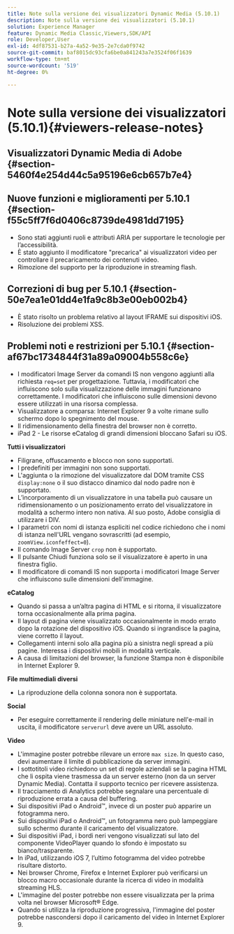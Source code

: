 ```yaml
---
title: Note sulla versione dei visualizzatori Dynamic Media (5.10.1)
description: Note sulla versione dei visualizzatori (5.10.1)
solution: Experience Manager
feature: Dynamic Media Classic,Viewers,SDK/API
role: Developer,User
exl-id: 4df87531-b27a-4a52-9e35-2e7cda0f9742
source-git-commit: baf8015dc93cfa6be0a841243a7e3524f06f1639
workflow-type: tm+mt
source-wordcount: '519'
ht-degree: 0%

---
```


# Note sulla versione dei visualizzatori (5.10.1){#viewers-release-notes}

## Visualizzatori Dynamic Media di Adobe {#section-5460f4e254d44c5a95196e6cb657b7e4}

## Nuove funzioni e miglioramenti per 5.10.1 {#section-f55c5ff7f6d0406c8739de4981dd7195}

* Sono stati aggiunti ruoli e attributi ARIA per supportare le tecnologie per l’accessibilità.
* È stato aggiunto il modificatore &quot;precarica&quot; ai visualizzatori video per controllare il precaricamento dei contenuti video.
* Rimozione del supporto per la riproduzione in streaming flash.

## Correzioni di bug per 5.10.1 {#section-50e7ea1e01dd4e1fa9c8b3e00eb002b4}

* È stato risolto un problema relativo al layout IFRAME sui dispositivi iOS.
* Risoluzione dei problemi XSS.

## Problemi noti e restrizioni per 5.10.1 {#section-af67bc1734844f31a89a09004b558c6e}

* I modificatori Image Server da comandi IS non vengono aggiunti alla richiesta `req=set` per progettazione. Tuttavia, i modificatori che influiscono solo sulla visualizzazione delle immagini funzionano correttamente. I modificatori che influiscono sulle dimensioni devono essere utilizzati in una risorsa complessa.
* Visualizzatore a comparsa: Internet Explorer 9 a volte rimane sullo schermo dopo lo spegnimento del mouse.
* Il ridimensionamento della finestra del browser non è corretto.
* iPad 2 - Le risorse eCatalog di grandi dimensioni bloccano Safari su iOS.

**Tutti i visualizzatori**

* Filigrane, offuscamento e blocco non sono supportati.
* I predefiniti per immagini non sono supportati.
* L&#39;aggiunta o la rimozione del visualizzatore dal DOM tramite CSS `display:none` o il suo distacco dinamico dal nodo padre non è supportato.
* L’incorporamento di un visualizzatore in una tabella può causare un ridimensionamento o un posizionamento errato del visualizzatore in modalità a schermo intero non nativa. Al suo posto, Adobe consiglia di utilizzare i DIV.
* I parametri con nomi di istanza espliciti nel codice richiedono che i nomi di istanza nell&#39;URL vengano sovrascritti (ad esempio, `zoomView.iconfeffect=0`).
* Il comando Image Server `crop` non è supportato.
* Il pulsante Chiudi funziona solo se il visualizzatore è aperto in una finestra figlio.
* Il modificatore di comandi IS non supporta i modificatori Image Server che influiscono sulle dimensioni dell&#39;immagine.

**eCatalog**

* Quando si passa a un’altra pagina di HTML e si ritorna, il visualizzatore torna occasionalmente alla prima pagina.
* Il layout di pagina viene visualizzato occasionalmente in modo errato dopo la rotazione del dispositivo iOS. Quando si ingrandisce la pagina, viene corretto il layout.
* Collegamenti interni solo alla pagina più a sinistra negli spread a più pagine. Interessa i dispositivi mobili in modalità verticale.
* A causa di limitazioni del browser, la funzione Stampa non è disponibile in Internet Explorer 9.

**File multimediali diversi**

* La riproduzione della colonna sonora non è supportata.

**Social**

* Per eseguire correttamente il rendering delle miniature nell&#39;e-mail in uscita, il modificatore `serverurl` deve avere un URL assoluto.

**Video**

* L&#39;immagine poster potrebbe rilevare un errore `max size`. In questo caso, devi aumentare il limite di pubblicazione da server immagini.
* I sottotitoli video richiedono un set di regole aziendali se la pagina HTML che li ospita viene trasmessa da un server esterno (non da un server Dynamic Media). Contatta il supporto tecnico per ricevere assistenza.
* Il tracciamento di Analytics potrebbe segnalare una percentuale di riproduzione errata a causa del buffering.
* Sui dispositivi iPad o Android™, invece di un poster può apparire un fotogramma nero.
* Sui dispositivi iPad o Android™, un fotogramma nero può lampeggiare sullo schermo durante il caricamento del visualizzatore.
* Sui dispositivi iPad, i bordi neri vengono visualizzati sul lato del componente VideoPlayer quando lo sfondo è impostato su bianco/trasparente.
* In iPad, utilizzando iOS 7, l’ultimo fotogramma del video potrebbe risultare distorto.
* Nei browser Chrome, Firefox e Internet Explorer può verificarsi un blocco macro occasionale durante la ricerca di video in modalità streaming HLS.
* L&#39;immagine del poster potrebbe non essere visualizzata per la prima volta nel browser Microsoft® Edge.
* Quando si utilizza la riproduzione progressiva, l&#39;immagine del poster potrebbe nascondersi dopo il caricamento del video in Internet Explorer 9.

